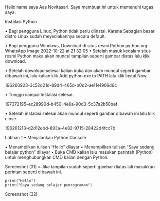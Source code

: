 Hallo nama saya Aas Novitasari. Saya membuat ini untuk memenuhi tugas saya.

Instalasi Python

• Bagi pengguna Linux, Python tidak perlu diinstal. Karena Sebagian besar distro Linux sudah meyediakannya secara default.

• Bagi pengguna Windows, Download di situs resmi Python python.org WhatsApp Image 2022-10-22 at 21 32 05 • Setelah masuk kedalam situs resmi Python maka akan muncul tampilan seperti gambar diatas lalu klik download.

• Setelah download selesai kalian buka dan akan muncul seperti gambar dibawah ini, lalu kalian klik Add python.exe to PATH lalu klik Instal Now.

196260923-3c52d21d-89d4-465d-b0d2-ae11e1906d6c

• Tunggu sampai Instalasi selesai.

197372195-ec28990d-b450-4e6a-90d3-5c37a2b58bef

• Setelah instalasi selesai akan muncul seperti gambar dibawah ini lalu klik close.

196261213-d2d12ebd-893a-4e82-9715-28422d4fcc7b

Latihan 1
• Menjalankan Python Console

• Menampilkan tulisan “Hello” dilayar
• Menampilkan tulisan “Saya sedang belajar python” dilayar
• Buka CMD kalian lalu masukan perintah (Python) untuk menghubungkan CMD kalian dengan Python.

Screenshot (31) • Jika tampilan sudah seperti gambar diatas lali masukkan perintan seperti dibawah ini.

    print("Hello")
    print("Saya sedang belajar pemrograman")
Screenshot (32)

